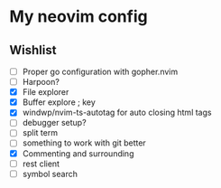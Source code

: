 # My neovim config

## Wishlist

- [ ] Proper go configuration with gopher.nvim
- [ ] Harpoon?
- [x] File explorer
- [x] Buffer explore ; key
- [x] windwp/nvim-ts-autotag for auto closing html tags
- [ ] debugger setup?
- [ ] split term
- [ ] something to work with git better
- [x] Commenting and surrounding
- [ ] rest client
- [ ] symbol search
